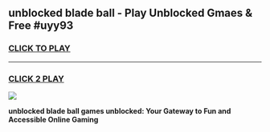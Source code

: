 
## unblocked blade ball - Play Unblocked Gmaes & Free #uyy93
<h3>
<a href="https://news.freeplayer.one?title=unblocked_blade_ball&ref=24F">CLICK TO PLAY</a></h3>
<hr>

<h3>
<a href="https://news.freeplayer.one?title=unblocked_blade_ball&ref=24F">CLICK 2 PLAY</a>
  
</h3>

<a href="https://news.freeplayer.one?title=unblocked_blade_ball&ref=24F/"><img src="https://clearcache.store/games.png"></a>


**unblocked blade ball games unblocked: Your Gateway to Fun and Accessible Online Gaming**
